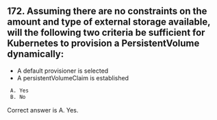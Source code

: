 ## 172. Assuming there are no constraints on the amount and type of external storage available, will the following two criteria be sufficient for Kubernetes to provision a PersistentVolume dynamically: 
- A default provisioner is selected
- A persistentVolumeClaim is established
```sh
 A. Yes 
 B. No
```

Correct answer is A. Yes.
